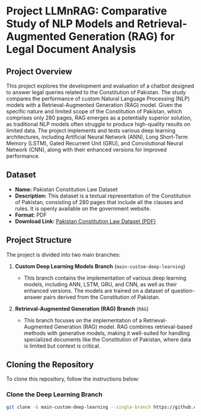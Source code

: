 # Project LLMnRAG: Comparative Study of NLP Models and Retrieval-Augmented Generation (RAG) for Legal Document Analysis

## Project Overview

This project explores the development and evaluation of a chatbot designed to answer legal queries related to the Constitution of Pakistan. The study compares the performance of custom Natural Language Processing (NLP) models with a Retrieval-Augmented Generation (RAG) model. Given the specific nature and limited scope of the Constitution of Pakistan, which comprises only 280 pages, RAG emerges as a potentially superior solution, as traditional NLP models often struggle to produce high-quality results on limited data. The project implements and tests various deep learning architectures, including Artificial Neural Network (ANN), Long Short-Term Memory (LSTM), Gated Recurrent Unit (GRU), and Convolutional Neural Network (CNN), along with their enhanced versions for improved performance.

## Dataset

- **Name:** Pakistan Constitution Law Dataset
- **Description:** This dataset is a textual representation of the Constitution of Pakistan, consisting of 280 pages that include all the clauses and rules. It is openly available on the government website.
- **Format:** PDF
- **Download Link:** [Pakistan Constitution Law Dataset (PDF)](https://biblioteka.sejm.gov.pl/wp-content/uploads/2017/04/Pakistan_ang_010117.pdf)

## Project Structure

The project is divided into two main branches:

1. **Custom Deep Learning Models Branch** (`main-custom-deep-learning`)
   - This branch contains the implementation of various deep learning models, including ANN, LSTM, GRU, and CNN, as well as their enhanced versions. The models are trained on a dataset of question-answer pairs derived from the Constitution of Pakistan.
   
2. **Retrieval-Augmented Generation (RAG) Branch** (`RAG`)
   - This branch focuses on the implementation of a Retrieval-Augmented Generation (RAG) model. RAG combines retrieval-based methods with generative models, making it well-suited for handling specialized documents like the Constitution of Pakistan, where data is limited but context is critical.

## Cloning the Repository

To clone this repository, follow the instructions below:

### Clone the Deep Learning Branch

```bash
git clone -b main-custom-deep-learning --single-branch https://github.com/Kashif1445/Project-LLMnRAG
